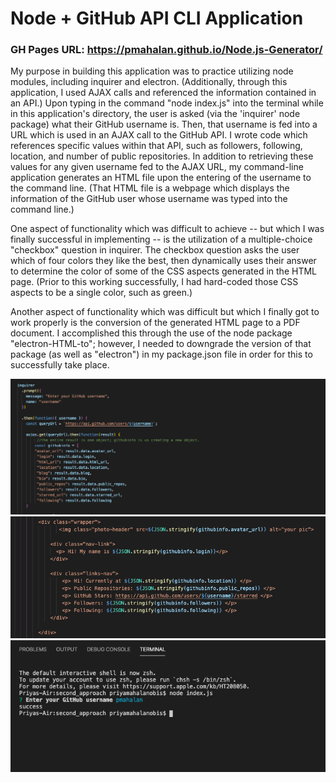 # Node + GitHub API CLI Application

### GH Pages URL: https://pmahalan.github.io/Node.js-Generator/

My purpose in building this application was to practice utilizing node modules, including inquirer and electron. (Additionally, through this application, I used AJAX calls and referenced the information contained in an API.) Upon typing in the command "node index.js" into the terminal while in this application's directory, the user is asked (via the 'inquirer' node package) what their GitHub username is. Then, that username is fed into a URL which is used in an AJAX call to the GitHub API. I wrote code which references specific values within that API, such as followers, following, location, and number of public repositories. In addition to retrieving these values for any given username fed to the AJAX URL, my command-line application generates an HTML file upon the entering of the username to the command line. (That HTML file is a webpage which displays the information of the GitHub user whose username was typed into the command line.)

One aspect of functionality which was difficult to achieve -- but which I was finally successful in implementing -- is the utilization of a multiple-choice "checkbox" question in inquirer. The checkbox question asks the user which of four colors they like the best, then dynamically uses their answer to determine the color of some of the CSS aspects generated in the HTML page. (Prior to this working successfully, I had hard-coded those CSS aspects to be a single color, such as green.)

Another aspect of functionality which was difficult but which I finally got to work properly is the conversion of the generated HTML page to a PDF document. I accomplished this through the use of the node package "electron-HTML-to"; however, I needed to downgrade the version of that package (as well as "electron") in my package.json file in order for this to successfully take place.

![App Screenshot](1.jpg "Picture 1")
![App Screenshot](2.jpg "Picture 2")
![App Screenshot](3.jpg "Picture 3")
